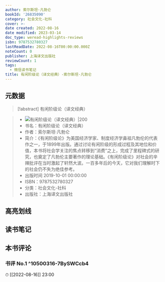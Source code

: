 ```yaml
---
author: 索尔斯坦·凡勃仑
bookId: '26835090'
category: 社会文化-社科
cover: >-
date created: 2022-08-16
date modified: 2023-03-14
doc_type: weread-highlights-reviews
isbn: 9787532780327
lastReadDate: 2022-08-16T00:00:00.000Z
noteCount: 0
publisher: 上海译文出版社
reviewCount: 1
tags:
  - 微信读书笔记
title: 有闲阶级论（译文经典）-索尔斯坦·凡勃仑
---
```


## 元数据

>[!abstract] 有闲阶级论（译文经典）

> - ![有闲阶级论（译文经典）|200](https://wfqqreader-1252317822.image.myqcloud.com/cover/90/26835090/t7_26835090.jpg)
> - 书名：有闲阶级论（译文经典）
> - 作者：索尔斯坦·凡勃仑
> - 简介：《有闲阶级论》为美国经济学家、制度经济学鼻祖凡勃伦的代表作之一，于1899年出版。通过讨论有闲阶级的形成过程及其地位和价值，本书将社会学关注的焦点转移到“消费”之上，完成了里程碑式的研究，也奠定了凡勃伦主要著作的理论基础。《有闲阶级论》对社会的辛辣批评在当时激起了轩然大波。一百多年后的今天，它对我们理解时下的社会仍不失为绝佳参考。
> - 出版时间 2019-10-01 00:00:00
> - ISBN：9787532780327
> - 分类：社会文化-社科
> - 出版社：上海译文出版社

## 高亮划线

## 读书笔记

## 本书评论

### 书评 No.1 ^10500316-7BySWCcb4

⏱ [[2022-08-16]] 23:00
